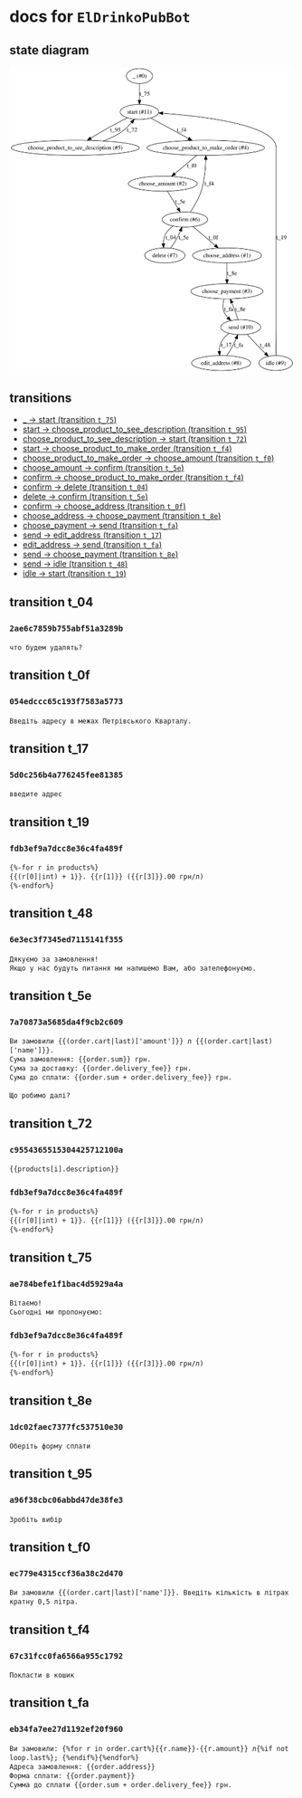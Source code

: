 # docs for `ElDrinkoPubBot`

## state diagram

![](./states.svg)

## transitions

* [_ -> start (transition `t_75`)](#transition-t_75)
* [start -> choose_product_to_see_description (transition `t_95`)](#transition-t_95)
* [choose_product_to_see_description -> start (transition `t_72`)](#transition-t_72)
* [start -> choose_product_to_make_order (transition `t_f4`)](#transition-t_f4)
* [choose_product_to_make_order -> choose_amount (transition `t_f0`)](#transition-t_f0)
* [choose_amount -> confirm (transition `t_5e`)](#transition-t_5e)
* [confirm -> choose_product_to_make_order (transition `t_f4`)](#transition-t_f4)
* [confirm -> delete (transition `t_04`)](#transition-t_04)
* [delete -> confirm (transition `t_5e`)](#transition-t_5e)
* [confirm -> choose_address (transition `t_0f`)](#transition-t_0f)
* [choose_address -> choose_payment (transition `t_8e`)](#transition-t_8e)
* [choose_payment -> send (transition `t_fa`)](#transition-t_fa)
* [send -> edit_address (transition `t_17`)](#transition-t_17)
* [edit_address -> send (transition `t_fa`)](#transition-t_fa)
* [send -> choose_payment (transition `t_8e`)](#transition-t_8e)
* [send -> idle (transition `t_48`)](#transition-t_48)
* [idle -> start (transition `t_19`)](#transition-t_19)

## transition t_04

### `2ae6c7859b755abf51a3289b`

```
что будем удалять?

```

## transition t_0f

### `054edccc65c193f7583a5773`

```
Введіть адресу в межах Петрівського Кварталу.

```

## transition t_17

### `5d0c256b4a776245fee81385`

```
введите адрес

```

## transition t_19

### `fdb3ef9a7dcc8e36c4fa489f`

```
{%-for r in products%}
{{(r[0]|int) + 1}}. {{r[1]}} ({{r[3]}}.00 грн/л)
{%-endfor%}

```

## transition t_48

### `6e3ec3f7345ed7115141f355`

```
Дякуємо за замовлення!
Якщо у нас будуть питання ми напишемо Вам, або зателефонуємо.

```

## transition t_5e

### `7a70873a5685da4f9cb2c609`

```
Ви замовили {{(order.cart|last)['amount']}} л {{(order.cart|last)['name']}}.
Сума замовлення: {{order.sum}} грн.
Сума за доставку: {{order.delivery_fee}} грн.
Сума до сплати: {{order.sum + order.delivery_fee}} грн.

Що робимо далі?

```

## transition t_72

### `c9554365515304425712100a`

```
{{products[i].description}}

```

### `fdb3ef9a7dcc8e36c4fa489f`

```
{%-for r in products%}
{{(r[0]|int) + 1}}. {{r[1]}} ({{r[3]}}.00 грн/л)
{%-endfor%}

```

## transition t_75

### `ae784befe1f1bac4d5929a4a`

```
Вітаємо!
Сьогодні ми пропонуємо:

```

### `fdb3ef9a7dcc8e36c4fa489f`

```
{%-for r in products%}
{{(r[0]|int) + 1}}. {{r[1]}} ({{r[3]}}.00 грн/л)
{%-endfor%}

```

## transition t_8e

### `1dc02faec7377fc537510e30`

```
Оберіть форму сплати

```

## transition t_95

### `a96f38cbc06abbd47de38fe3`

```
Зробіть вибір

```

## transition t_f0

### `ec779e4315ccf36a38c2d470`

```
Ви замовили {{(order.cart|last)['name']}}. Введіть кількість в літрах кратну 0,5 літра.

```

## transition t_f4

### `67c31fcc0fa6566a955c1792`

```
Покласти в кошик

```

## transition t_fa

### `eb34fa7ee27d1192ef20f960`

```
Ви замовили: {%for r in order.cart%}{{r.name}}-{{r.amount}} л{%if not loop.last%}; {%endif%}{%endfor%}
Адреса замовлення: {{order.address}}
Форма сплати: {{order.payment}}
Сумма до сплати {{order.sum + order.delivery_fee}} грн.

```

